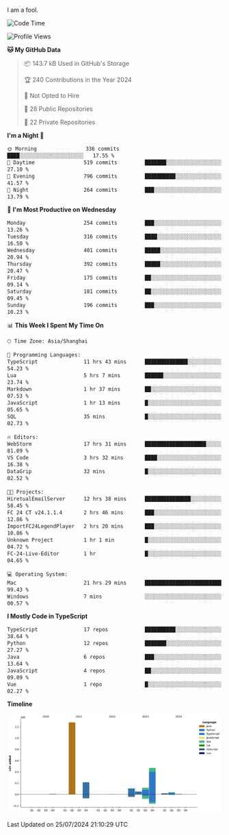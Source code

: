 I am a fool.

<!--START_SECTION:waka-->
![Code Time](http://img.shields.io/badge/Code%20Time-1%2C584%20hrs%2023%20mins-blue)

![Profile Views](http://img.shields.io/badge/Profile%20Views-1-blue)

**🐱 My GitHub Data** 

> 📦 143.7 kB Used in GitHub's Storage 
 > 
> 🏆 240 Contributions in the Year 2024
 > 
> 🚫 Not Opted to Hire
 > 
> 📜 28 Public Repositories 
 > 
> 🔑 22 Private Repositories 
 > 
**I'm a Night 🦉** 

```text
🌞 Morning                336 commits         ████░░░░░░░░░░░░░░░░░░░░░   17.55 % 
🌆 Daytime                519 commits         ███████░░░░░░░░░░░░░░░░░░   27.10 % 
🌃 Evening                796 commits         ██████████░░░░░░░░░░░░░░░   41.57 % 
🌙 Night                  264 commits         ███░░░░░░░░░░░░░░░░░░░░░░   13.79 % 
```
📅 **I'm Most Productive on Wednesday** 

```text
Monday                   254 commits         ███░░░░░░░░░░░░░░░░░░░░░░   13.26 % 
Tuesday                  316 commits         ████░░░░░░░░░░░░░░░░░░░░░   16.50 % 
Wednesday                401 commits         █████░░░░░░░░░░░░░░░░░░░░   20.94 % 
Thursday                 392 commits         █████░░░░░░░░░░░░░░░░░░░░   20.47 % 
Friday                   175 commits         ██░░░░░░░░░░░░░░░░░░░░░░░   09.14 % 
Saturday                 181 commits         ██░░░░░░░░░░░░░░░░░░░░░░░   09.45 % 
Sunday                   196 commits         ███░░░░░░░░░░░░░░░░░░░░░░   10.23 % 
```


📊 **This Week I Spent My Time On** 

```text
🕑︎ Time Zone: Asia/Shanghai

💬 Programming Languages: 
TypeScript               11 hrs 43 mins      ██████████████░░░░░░░░░░░   54.23 % 
Lua                      5 hrs 7 mins        ██████░░░░░░░░░░░░░░░░░░░   23.74 % 
Markdown                 1 hr 37 mins        ██░░░░░░░░░░░░░░░░░░░░░░░   07.53 % 
JavaScript               1 hr 13 mins        █░░░░░░░░░░░░░░░░░░░░░░░░   05.65 % 
SQL                      35 mins             █░░░░░░░░░░░░░░░░░░░░░░░░   02.73 % 

🔥 Editors: 
WebStorm                 17 hrs 31 mins      ████████████████████░░░░░   81.09 % 
VS Code                  3 hrs 32 mins       ████░░░░░░░░░░░░░░░░░░░░░   16.38 % 
DataGrip                 32 mins             █░░░░░░░░░░░░░░░░░░░░░░░░   02.52 % 

🐱‍💻 Projects: 
HiretualEmailServer      12 hrs 38 mins      ███████████████░░░░░░░░░░   58.45 % 
FC 24 CT v24.1.1.4       2 hrs 46 mins       ███░░░░░░░░░░░░░░░░░░░░░░   12.86 % 
ImportFC24LegendPlayer   2 hrs 20 mins       ███░░░░░░░░░░░░░░░░░░░░░░   10.86 % 
Unknown Project          1 hr 1 min          █░░░░░░░░░░░░░░░░░░░░░░░░   04.72 % 
FC-24-Live-Editor        1 hr                █░░░░░░░░░░░░░░░░░░░░░░░░   04.65 % 

💻 Operating System: 
Mac                      21 hrs 29 mins      █████████████████████████   99.43 % 
Windows                  7 mins              ░░░░░░░░░░░░░░░░░░░░░░░░░   00.57 % 
```

**I Mostly Code in TypeScript** 

```text
TypeScript               17 repos            ██████████░░░░░░░░░░░░░░░   38.64 % 
Python                   12 repos            ███████░░░░░░░░░░░░░░░░░░   27.27 % 
Java                     6 repos             ███░░░░░░░░░░░░░░░░░░░░░░   13.64 % 
JavaScript               4 repos             ██░░░░░░░░░░░░░░░░░░░░░░░   09.09 % 
Vue                      1 repo              █░░░░░░░░░░░░░░░░░░░░░░░░   02.27 % 
```



**Timeline**

![Lines of Code chart](https://raw.githubusercontent.com/VeejaLiu/VeejaLiu/master/assets/bar_graph.png)


 Last Updated on 25/07/2024 21:10:29 UTC
<!--END_SECTION:waka-->
